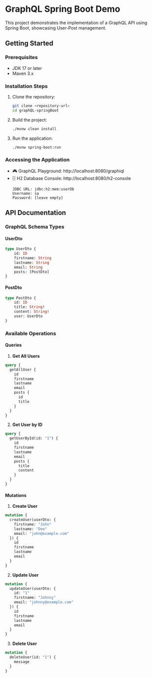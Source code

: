 # GraphQL Spring Boot Demo

This project demonstrates the implementation of a GraphQL API using Spring Boot, showcasing User-Post management.

## Getting Started

### Prerequisites
- JDK 17 or later
- Maven 3.x

### Installation Steps
1. Clone the repository:
   ```bash
   git clone <repository-url>
   cd graphQL-springBoot
   ```

2. Build the project:
   ```bash
   ./mvnw clean install
   ```

3. Run the application:
   ```bash
   ./mvnw spring-boot:run
   ```

### Accessing the Application
- 🎮 GraphQL Playground: http://localhost:8080/graphiql
- 🗄 H2 Database Console: http://localhost:8080/h2-console
  ```properties
  JDBC URL: jdbc:h2:mem:userDb
  Username: sa
  Password: [leave empty]
  ```

## API Documentation

### GraphQL Schema Types

#### UserDto
```graphql
type UserDto {
    id: ID
    firstname: String
    lastname: String
    email: String
    posts: [PostDto]
}
```

#### PostDto
```graphql
type PostDto {
    id: ID
    title: String!
    content: String!
    user: UserDto
}
```

### Available Operations

#### Queries

1. **Get All Users**
```graphql
query {
  getAllUser {
    id
    firstname
    lastname
    email
    posts {
      id
      title
    }
  }
}
```

2. **Get User by ID**
```graphql
query {
  getUserById(id: "1") {
    id
    firstname
    lastname
    email
    posts {
      title
      content
    }
  }
}
```

#### Mutations

1. **Create User**
```graphql
mutation {
  createUser(userDto: {
    firstname: "John"
    lastname: "Doe"
    email: "john@example.com"
  }) {
    id
    firstname
    lastname
    email
  }
}
```

2. **Update User**
```graphql
mutation {
  updateUser(userDto: {
    id: "1"
    firstname: "Johnny"
    email: "johnny@example.com"
  }) {
    id
    firstname
    lastname
    email
  }
}
```

3. **Delete User**
```graphql
mutation {
  deleteUser(id: "1") {
    message
  }
}
```





